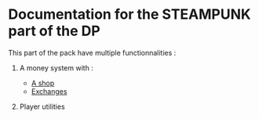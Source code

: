 # Documentation for the STEAMPUNK part of the DP

This part of the pack have multiple functionnalities :

1. A money system with :
    - [A shop](../../data/steampunk/functions/money/money_exchange/)
    - [Exchanges](../../data/steampunk/functions/money/money_exchange/)

2. Player utilities
